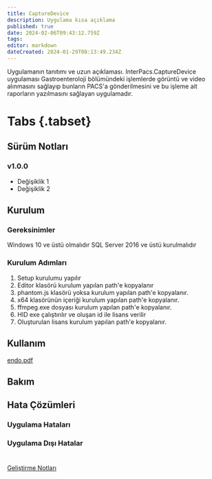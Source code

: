 ```yaml
---
title: CaptureDevice
description: Uygulama kısa açıklama
published: true
date: 2024-02-06T09:43:12.759Z
tags: 
editor: markdown
dateCreated: 2024-01-29T08:13:49.234Z
---
```


Uygulamanın tanıtımı ve uzun açıklaması.
InterPacs.CaptureDevice uygulaması Gastroenteroloji bölümündeki işlemlerde görüntü ve video alınmasını sağlayıp bunların PACS'a gönderilmesini ve bu işleme ait raporların yazılmasını sağlayan uygulamadır.
# Tabs {.tabset}
## Sürüm Notları
### v1.0.0
- Değişiklik 1
- Değişiklik 2



## Kurulum



### Gereksinimler
Windows 10 ve üstü olmalıdır
SQL Server 2016 ve üstü kurulmalıdır

### Kurulum Adımları
1. Setup kurulumu yapılır
2. Editor klasörü kurulum yapılan path'e kopyalanır
3. phantom.js klasörü yoksa kurulum yapılan path'e kopyalanır.
4. x64 klasörünün içeriği kurulum yapılan path'e kopyalanır.
5. ffmpeg.exe dosyası kurulum yapılan path'e kopyalanır.
6. HID exe çalıştırılır ve oluşan id ile lisans verilir
7. Oluşturulan lisans kurulum yapılan path'e kopyalanır.


## Kullanım

[endo.pdf](/endo.pdf)

## Bakım

## Hata Çözümleri

### Uygulama Hataları


### Uygulama Dışı Hatalar

#

[Geliştirme Notları](/Gelistirme/Uygulama-Adi)